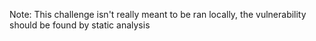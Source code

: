 
Note: This challenge isn't really meant to be ran locally, the vulnerability should be found by static analysis
